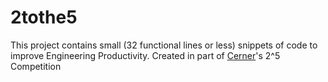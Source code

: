 # 2tothe5

This project contains small (32 functional lines or less) snippets of code to improve Engineering Productivity. Created in part of [Cerner](https://github.com/cerner)'s 2^5 Competition

